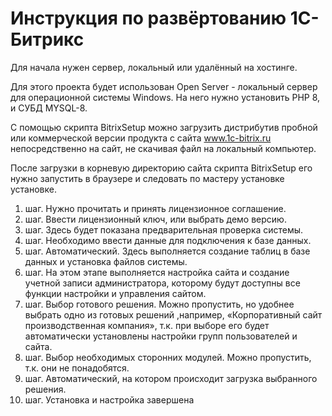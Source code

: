 # Инструкция по развёртованию 1С-Битрикс #

Для начала нужен сервер, локальный или удалённый на хостинге.

Для этого проекта будет использован Open Server - локальный сервер для 
операционной системы Windows. На него нужно установить PHP 8, и CУБД MYSQL-8.

С помощью скрипта BitrixSetup можно загрузить дистрибутив пробной 
или коммерческой версии продукта с сайта www.1c-bitrix.ru 
непосредственно на сайт, не скачивая файл на локальный компьютер. 

После загрузки в корневую директорию сайта скрипта BitrixSetup 
его нужно запустить в браузере и следовать по мастеру установке
установке.

1. шаг. Нужно прочитать и принять лицензионное соглашение.
2. шаг. Ввести лицензионный ключ, или выбрать демо версию.
3. шаг. Здесь будет показана предварительная проверка системы.
4. шаг. Необходимо ввести данные для подключения к базе данных.
5. шаг. Автоматический. Здесь выполняется создание таблиц в базе данных и установка файлов системы.
6. шаг. На этом этапе выполняется настройка сайта и создание учетной записи администратора, которому будут доступны все функции настройки и управления сайтом.
7. шаг. Выбор готового решения. Можно пропустить, но удобнее выбрать одно из готовых решений ,например, «Корпоративный сайт производственная компания», т.к. при выборе его будет автоматически установлены настройки групп пользователей и сайта.
8. шаг. Выбор необходимых сторонних модулей. Можно пропустить, т.к. они не понадобятся.
9. шаг. Автоматический, на котором происходит загрузка выбранного решения.
10. шаг. Установка и настройка завершена
